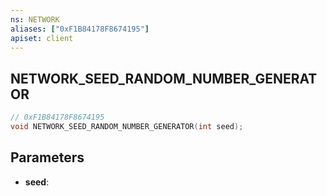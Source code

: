 ```yaml
---
ns: NETWORK
aliases: ["0xF1B84178F8674195"]
apiset: client
---
```

## NETWORK_SEED_RANDOM_NUMBER_GENERATOR

```c
// 0xF1B84178F8674195
void NETWORK_SEED_RANDOM_NUMBER_GENERATOR(int seed);
```


## Parameters
* **seed**: